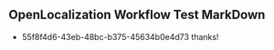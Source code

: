 ## OpenLocalization Workflow Test MarkDown
* 55f8f4d6-43eb-48bc-b375-45634b0e4d73 
thanks!<!--HONumber=Mar16_HO2-->
